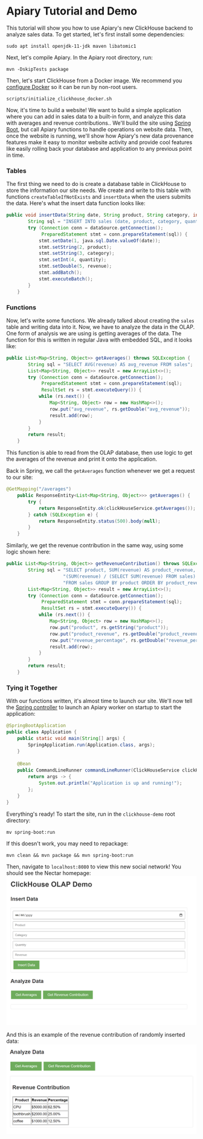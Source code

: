 # Apiary Tutorial and Demo

This tutorial will show you how to use Apiary's new ClickHouse backend to analyze sales data.
To get started, let's first install some dependencies:

```shell
sudo apt install openjdk-11-jdk maven libatomic1
```

Next, let's compile Apiary. In the Apiary root directory, run:

```shell
mvn -DskipTests package
```

Then, let's start ClickHouse from a Docker image. We recommend you [configure Docker](https://docs.docker.com/engine/install/linux-postinstall/) so it can be run by non-root users.

```shell
scripts/initialize_clickhouse_docker.sh
```

Now, it's time to build a website!
We want to build a simple application where you can
add in sales data to a built-in form, and analyze this data with
averages and revenue contributions..
We'll build the site using [Spring Boot](https://spring.io/projects/spring-boot),
but call Apiary functions to handle operations on website data.
Then, once the website is running,
we'll show how Apiary's new data provenance features make it easy
to monitor website activity and provide
cool features like easily rolling back
your database and application to any previous point in time.

### Tables 
The first thing we need to do is create a database table in ClickHouse
to store the information our site needs.
We create and write to this table with functions `createTableIfNotExists` and `insertData`
when the users submits the data.
Here's what the insert data function looks like:

```java
public void insertData(String date, String product, String category, int quantity, double revenue) throws SQLException {
        String sql = "INSERT INTO sales (date, product, category, quantity, revenue) VALUES (?, ?, ?, ?, ?)";
        try (Connection conn = dataSource.getConnection();
             PreparedStatement stmt = conn.prepareStatement(sql)) {
            stmt.setDate(1, java.sql.Date.valueOf(date));
            stmt.setString(2, product);
            stmt.setString(3, category);
            stmt.setInt(4, quantity);
            stmt.setDouble(5, revenue);
            stmt.addBatch();
            stmt.executeBatch();
        }
    }

```

### Functions

Now, let's write some functions.
We already talked about creating the `sales` table and writing data into it.
Now, we have to analyze the data in the OLAP.
One form of analysis we are using is getting averages of the data.
The function for this is written in regular Java
with embedded SQL, and it looks like:

```java
public List<Map<String, Object>> getAverages() throws SQLException {
        String sql = "SELECT AVG(revenue) AS avg_revenue FROM sales";
        List<Map<String, Object>> result = new ArrayList<>();
        try (Connection conn = dataSource.getConnection();
             PreparedStatement stmt = conn.prepareStatement(sql);
             ResultSet rs = stmt.executeQuery()) {
            while (rs.next()) {
                Map<String, Object> row = new HashMap<>();
                row.put("avg_revenue", rs.getDouble("avg_revenue"));
                result.add(row);
            }
        }
        return result;
    }

```

This function is able to read from the OLAP database, then
use logic to get the averages of the revenue and print it onto the application.

Back in Spring, we call the `getAverages` function
whenever we get a request to our site:
```java
@GetMapping("/averages")
    public ResponseEntity<List<Map<String, Object>>> getAverages() {
        try {
            return ResponseEntity.ok(clickHouseService.getAverages());
        } catch (SQLException e) {
            return ResponseEntity.status(500).body(null);
        }
    }
```

Similarly, we get the revenue contribution in the same way,
using some logic shown here:

``` java
public List<Map<String, Object>> getRevenueContribution() throws SQLException {
        String sql = "SELECT product, SUM(revenue) AS product_revenue, " +
                     "(SUM(revenue) / (SELECT SUM(revenue) FROM sales) * 100) AS revenue_percentage " +
                     "FROM sales GROUP BY product ORDER BY product_revenue DESC";
        List<Map<String, Object>> result = new ArrayList<>();
        try (Connection conn = dataSource.getConnection();
             PreparedStatement stmt = conn.prepareStatement(sql);
             ResultSet rs = stmt.executeQuery()) {
            while (rs.next()) {
                Map<String, Object> row = new HashMap<>();
                row.put("product", rs.getString("product"));
                row.put("product_revenue", rs.getDouble("product_revenue"));
                row.put("revenue_percentage", rs.getDouble("revenue_percentage"));
                result.add(row);
            }
        }
        return result;
    }

```

### Tying it Together

With our functions written, it's almost time to launch our site.
We'll now tell the [Spring controller](src\main\java\com\clickhousedemo\Application.java)
to launch an Apiary worker on startup to start the application:

```java
@SpringBootApplication
public class Application {
    public static void main(String[] args) {
        SpringApplication.run(Application.class, args);
    }

    @Bean
    public CommandLineRunner commandLineRunner(ClickHouseService clickHouseService) {
        return args -> {
            System.out.println("Application is up and running!");
        };
    }
}

```

Everything's ready!  To start the site, run in the `clickhouse-demo` root directory:

    mv spring-boot:run

If this doesn't work, you may need to repackage:

    mvn clean && mvn package && mvn spring-boot:run

Then, navigate to `localhost:8080` to view this new social network! You should see the Nectar homepage:
<img src='app_screenshot.png' width="600">

And this is an example of the revenue contribution of randomly inserted data:
<img src='app_screenshot_revenue_contribution.png' width="600">